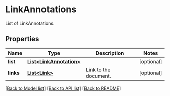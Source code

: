 ﻿
# LinkAnnotations
List of LinkAnnotations.

## Properties
Name | Type | Description | Notes
------------ | ------------- | ------------- | -------------
**list** | [**List&lt;LinkAnnotation&gt;**](LinkAnnotation.md) |  | [optional]
**links** | [**List&lt;Link&gt;**](Link.md) | Link to the document. | [optional]


[[Back to Model list]](../../README.md#documentation-for-models) [[Back to API list]](../../README.md#documentation-for-api-endpoints) [[Back to README]](../../README.md)


